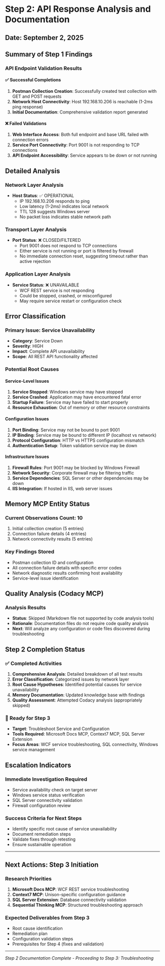 # Step 2: API Response Analysis and Documentation

## Date: September 2, 2025

## Summary of Step 1 Findings

### API Endpoint Validation Results

#### ✅ Successful Completions

1. **Postman Collection Creation**: Successfully created test collection with GET and POST requests
2. **Network Host Connectivity**: Host 192.168.10.206 is reachable (1-2ms ping response)
3. **Initial Documentation**: Comprehensive validation report generated

#### ❌ Failed Validations

1. **Web Interface Access**: Both full endpoint and base URL failed with connection errors
2. **Service Port Connectivity**: Port 9001 is not responding to TCP connections
3. **API Endpoint Accessibility**: Service appears to be down or not running

## Detailed Analysis

### Network Layer Analysis

- **Host Status**: ✅ OPERATIONAL
  - IP 192.168.10.206 responds to ping
  - Low latency (1-2ms) indicates local network
  - TTL 128 suggests Windows server
  - No packet loss indicates stable network path

### Transport Layer Analysis

- **Port Status**: ❌ CLOSED/FILTERED
  - Port 9001 does not respond to TCP connections
  - Either service is not running or port is filtered by firewall
  - No immediate connection reset, suggesting timeout rather than active rejection

### Application Layer Analysis

- **Service Status**: ❌ UNAVAILABLE
  - WCF REST service is not responding
  - Could be stopped, crashed, or misconfigured
  - May require service restart or configuration check

## Error Classification

### Primary Issue: Service Unavailability

- **Category**: Service Down
- **Severity**: HIGH
- **Impact**: Complete API unavailability
- **Scope**: All REST API functionality affected

### Potential Root Causes

#### Service-Level Issues

1. **Service Stopped**: Windows service may have stopped
2. **Service Crashed**: Application may have encountered fatal error
3. **Startup Failure**: Service may have failed to start properly
4. **Resource Exhaustion**: Out of memory or other resource constraints

#### Configuration Issues

1. **Port Binding**: Service may not be bound to port 9001
2. **IP Binding**: Service may be bound to different IP (localhost vs network)
3. **Protocol Configuration**: HTTP vs HTTPS configuration mismatch
4. **Authentication Setup**: Token validation service may be down

#### Infrastructure Issues

1. **Firewall Rules**: Port 9001 may be blocked by Windows Firewall
2. **Network Security**: Corporate firewall may be filtering traffic
3. **Service Dependencies**: SQL Server or other dependencies may be down
4. **IIS Integration**: If hosted in IIS, web server issues

## Memory MCP Entity Status

### Current Observations Count: 10

1. Initial collection creation (5 entries)
2. Connection failure details (4 entries)
3. Network connectivity results (5 entries)

### Key Findings Stored

- Postman collection ID and configuration
- All connection failure details with specific error codes
- Network diagnostic results confirming host availability
- Service-level issue identification

## Quality Analysis (Codacy MCP)

### Analysis Results

- **Status**: Skipped (Markdown file not supported by code analysis tools)
- **Rationale**: Documentation files do not require code quality analysis
- **Next**: Will analyze any configuration or code files discovered during troubleshooting

## Step 2 Completion Status

### ✅ Completed Activities

1. **Comprehensive Analysis**: Detailed breakdown of all test results
2. **Error Classification**: Categorized issues by network layer
3. **Root Cause Hypotheses**: Identified potential causes for service unavailability
4. **Memory Documentation**: Updated knowledge base with findings
5. **Quality Assessment**: Attempted Codacy analysis (appropriately skipped)

### 🔄 Ready for Step 3

- **Target**: Troubleshoot Service and Configuration
- **Tools Required**: Microsoft Docs MCP, Context7 MCP, SQL Server Extension
- **Focus Areas**: WCF service troubleshooting, SQL connectivity, Windows service management

## Escalation Indicators

### Immediate Investigation Required

- Service availability check on target server
- Windows service status verification
- SQL Server connectivity validation
- Firewall configuration review

### Success Criteria for Next Steps

- Identify specific root cause of service unavailability
- Document remediation steps
- Validate fixes through retesting
- Ensure sustainable operation

---

## Next Actions: Step 3 Initiation

### Research Priorities

1. **Microsoft Docs MCP**: WCF REST service troubleshooting
2. **Context7 MCP**: Unison-specific configuration guidance
3. **SQL Server Extension**: Database connectivity validation
4. **Sequential Thinking MCP**: Structured troubleshooting approach

### Expected Deliverables from Step 3

- Root cause identification
- Remediation plan
- Configuration validation steps
- Prerequisites for Step 4 (fixes and validation)

---

_Step 2 Documentation Complete - Proceeding to Step 3: Troubleshooting_

